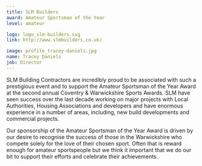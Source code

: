```yaml
---
title: SLM Builders
award: Amateur Sportsman of the Year
level: amateur

logo: logo_slm-builders.svg
link: http://www.slmbuilders.co.uk/

image: profile_tracey-daniels.jpg
name: Tracey Daniels
job: Director
---
```


SLM Building Contractors are incredibly proud to be associated with such a prestigious event and to support the Amateur Sportsman of the Year Award at the second annual Coventry &amp; Warwickshire Sports Awards.
SLM have seen success over the last decade working on major projects with Local Authorities, Housing Associations and developers and have enormous experience in a number of areas, including, new build developments and commercial projects.

Our sponsorship of the Amateur Sportsman of the Year Award is driven by our desire to recognise the success of those in the Warwickshire who compete solely for the love of their chosen sport. Often that is reward enough for amateur sportspeople but we think it important that we do our bit to support their efforts and celebrate their achievements.
